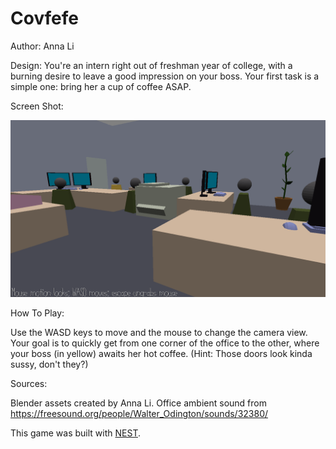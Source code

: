 # Covfefe

Author: Anna Li

Design: You're an intern right out of freshman year of college, with a burning desire to leave a good impression on your boss. Your first task is a simple one: bring her a cup of coffee ASAP.

Screen Shot:

![Screen Shot](screenshot.png)

How To Play:

Use the WASD keys to move and the mouse to change the camera view. Your goal is to quickly get from one corner of the office to the other, where your boss (in yellow) awaits her hot coffee.
(Hint: Those doors look kinda sussy, don't they?)

Sources:

Blender assets created by Anna Li.
Office ambient sound from https://freesound.org/people/Walter_Odington/sounds/32380/

This game was built with [NEST](NEST.md).

